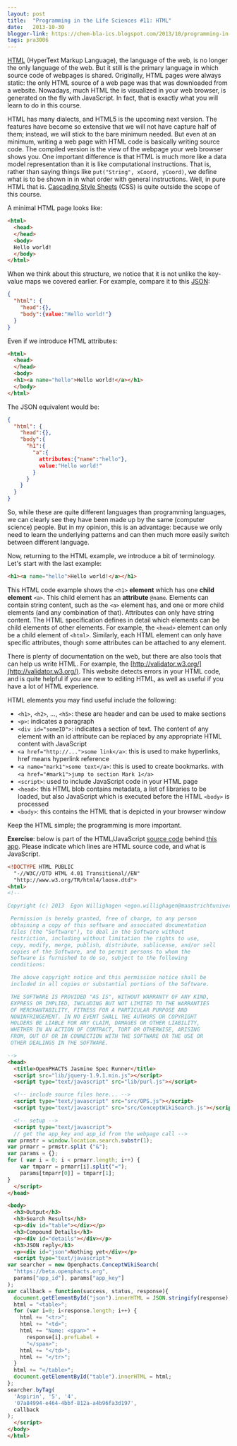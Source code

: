 ```yaml
---
layout: post
title:  "Programming in the Life Sciences #11: HTML"
date:   2013-10-30
blogger-link: https://chem-bla-ics.blogspot.com/2013/10/programming-in-life-sciences-11-html.html
tags: pra3006
---
```


[HTML](https://en.wikipedia.org/wiki/HTML) (HyperText Markup Language), the language of the web,
is no longer the only language of the web. But it still is the primary language in which source
code of webpages is shared. Originally, HTML pages were always static: the only HTML source of a
web page was that was downloaded from a website. Nowadays, much HTML the is visualized in your
web browser, is generated on the fly with JavaScript. In fact, that is exactly what you will
learn to do in this course.

HTML has many dialects, and HTML5 is the upcoming next version. The features have become so
extensive that we will not have capture half of them; instead, we will stick to the bare
minimum needed. But even at an minimum, writing a web page with HTML code is basically writing
source code. The compiled version is the view of the webpage your web browser shows you. One
important difference is that HTML is much more like a data model representation than it is like
computational instructions. That is, rather than saying things like `put("String", xCoord, yCoord)`,
we define what is to be shown in in what order with general instructions. Well, in pure HTML
that is. [Cascading Style Sheets](https://en.wikipedia.org/wiki/CSS) (CSS) is quite outside the
scope of this course.

A minimal HTML page looks like:

```html
<html>
  <head>
  </head>
  <body>
  Hello world!
  </body>
</html>
```

When we think about this structure, we notice that it is not unlike the key-value maps we
covered earlier. For example, compare it to this
[JSON](http://chem-bla-ics.blogspot.nl/2013/10/programming-in-life-sciences-10.html):

```json
{
  "html": {
    "head":{},
    "body":{value:"Hello world!"}
  }
}
```

Even if we introduce HTML attributes:

```html
<html>
  <head>
  </head>
  <body>
  <h1><a name="hello">Hello world!</a></h1>
  </body>
</html>
```

The JSON equivalent would be:

```json
{
  "html": {
    "head":{},
    "body":{
      "h1":{
        "a":{
          attributes:{"name":"hello"},
          value:"Hello world!"
        }
      }
    }
  }
}
```

So, while these are quite different languages than programming languages, we can clearly
see they have been made up by the same (computer science) people. But in my opinion, this
is an advantage: because we only need to learn the underlying patterns and can then much
more easily switch between different language.

Now, returning to the HTML example, we introduce a bit of terminology. Let's start with
the last example:

```html
<h1><a name="hello">Hello world!</a></h1>
```

This HTML code example shows the `<h1>` **element** which has one **child element**
`<a>`. This child element has an **attribute** `@name`. Elements can contain string content,
such as the `<a>` element has, and one or more child elements (and any combination of that).
Attributes can only have string content. The HTML specification defines in detail which
elements can be child elements of other elements. For example, the `<head>` element can
only be a child element of `<html>`. Similarly, each HTML element can only have specific
attributes, though some attributes can be attached to any element.

There is plenty of documentation on the web, but there are also tools that can help us write
HTML. For example, the [http://validator.w3.org/](http://validator.w3.org/). This website
detects errors in your HTML code, and is quite helpful if you are new to editing HTML, as
well as useful if you have a lot of HTML experience.

HTML elements you may find useful include the following:

*  `<h1>`, `<h2>`, ..., `<h5>`: these are header and can be used to make sections
* `<p>`: indicates a paragraph
* `<div id="someID">`: indicates a section of text. The content of any element with an id attribute can be replaced by any appropriate HTML content with JavaScript
* `<a href="http://...">some link</a>`: this is used to make hyperlinks, href means hyperlink reference
* `<a name="mark1">some text</a>`: this is used to create bookmarks. with `<a href="#mark1">jump to section Mark 1</a>`
* `<script>`: used to include JavaScript code in your HTML page
* `<head>`: this HTML blob contains metadata, a list of libraries to be loaded, but also JavaScript which is executed before the HTML `<body>` is processed
* `<body>`: this contains the HTML that is depicted in your browser window

Keep the HTML simple; the programming is more important.

**Exercise**: below is part of the HTML/JavaScript [source code](https://github.com/egonw/mscpils/blob/master/example1.html)
behind [this app](http://chem-bla-ics.blogspot.nl/2013/10/programming-in-life-sciences-5.html).
Please indicate which lines are HTML source code, and what is JavaScript.

```html
<!DOCTYPE HTML PUBLIC
  "-//W3C//DTD HTML 4.01 Transitional//EN"
  "http://www.w3.org/TR/html4/loose.dtd">
<html>
<!--

Copyright (c) 2013  Egon Willighagen <egon.willighagen@maastrichtuniversity.nl>

 Permission is hereby granted, free of charge, to any person
 obtaining a copy of this software and associated documentation
 files (the "Software"), to deal in the Software without
 restriction, including without limitation the rights to use,
 copy, modify, merge, publish, distribute, sublicense, and/or sell
 copies of the Software, and to permit persons to whom the
 Software is furnished to do so, subject to the following
 conditions:

 The above copyright notice and this permission notice shall be
 included in all copies or substantial portions of the Software.

 THE SOFTWARE IS PROVIDED "AS IS", WITHOUT WARRANTY OF ANY KIND,
 EXPRESS OR IMPLIED, INCLUDING BUT NOT LIMITED TO THE WARRANTIES
 OF MERCHANTABILITY, FITNESS FOR A PARTICULAR PURPOSE AND
 NONINFRINGEMENT. IN NO EVENT SHALL THE AUTHORS OR COPYRIGHT
 HOLDERS BE LIABLE FOR ANY CLAIM, DAMAGES OR OTHER LIABILITY,
 WHETHER IN AN ACTION OF CONTRACT, TORT OR OTHERWISE, ARISING
 FROM, OUT OF OR IN CONNECTION WITH THE SOFTWARE OR THE USE OR
 OTHER DEALINGS IN THE SOFTWARE.

-->
<head>
  <title>OpenPHACTS Jasmine Spec Runner</title>
  <script src="lib/jquery-1.9.1.min.js"></script>
  <script type="text/javascript" src="lib/purl.js"></script>

  <!-- include source files here... -->
  <script type="text/javascript" src="src/OPS.js"></script>
  <script type="text/javascript" src="src/ConceptWikiSearch.js"></script>

  <!-- setup -->
  <script type="text/javascript">
  // get the app_key and app_id from the webpage call -->
var prmstr = window.location.search.substr(1);
var prmarr = prmstr.split ("&");
var params = {};
for ( var i = 0; i < prmarr.length; i++) {
    var tmparr = prmarr[i].split("=");
    params[tmparr[0]] = tmparr[1];
}
  </script>
</head>

<body>
  <h3>Output</h3>
  <h3>Search Results</h3>
  <p><div id="table"></div></p>
  <h3>Compound Details</h3>
  <p><div id="details"></div></p>
  <h3>JSON reply</h3>
  <p><div id="json">Nothing yet</div></p>
  <script type="text/javascript">
var searcher = new Openphacts.ConceptWikiSearch(
  "https://beta.openphacts.org",
  params["app_id"], params["app_key"]
);
var callback = function(success, status, response){
  document.getElementById("json").innerHTML = JSON.stringify(response);
  html = "<table>";
  for (var i=0; i<response.length; i++) {
    html += "<tr>";
    html += "<td>";
    html += "Name: <span>" +
      response[i].prefLabel +
      "</span>";
    html += "</td>";
    html += "</tr>";
  }
  html += "</table>";
  document.getElementById("table").innerHTML = html;
};
searcher.byTag(
  'Aspirin', '5', '4',
  '07a84994-e464-4bbf-812a-a4b96fa3d197',
  callback
);
  </script>
</body>
</html>
```

